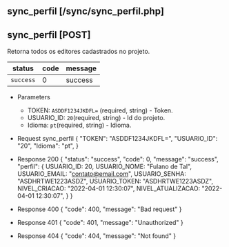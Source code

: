 ## sync_perfil [/sync/sync_perfil.php]

## sync_perfil [POST]

Retorna todos os editores cadastrados no projeto.

status    | code | message
---       | ---  | ---
`success` |  0   | success

+ Parameters 
    + TOKEN: `ASDDF1234JKDFL=` (required, string) - Token.
    + USUARIO_ID: `20`(required, string) - Id do projeto.
    + Idioma: `pt`(required, string) - Idioma.

+ Request sync_perfil
    {
        "TOKEN": "ASDDF1234JKDFL=",
        "USUARIO_ID": "20",
        "Idioma": "pt",
    }

+ Response 200
    {
        "status": "success",
        "code": 0,
        "message": "success",
        "perfil": {
            USUARIO_ID: 20,
            USUARIO_NOME: "Fulano de Tal",
            USUARIO_EMAIL: "contato@email.com",
            USUARIO_SENHA: "ASDHRTWE1223ASDZ",
            USUARIO_TOKEN: "ASDHRTWE1223ASDZ",
            NIVEL_CRIACAO: "2022-04-01 12:30:07",
            NIVEL_ATUALIZACAO: "2022-04-01 12:30:07",
        }
    }

+ Response 400
    {
        "code": 400,
        "message": "Bad request"
    }

+ Response 401
    {
        "code": 401,
        "message": "Unauthorized"
    }

+ Response 404
    {
        "code": 404,
        "message": "Not found"
    }